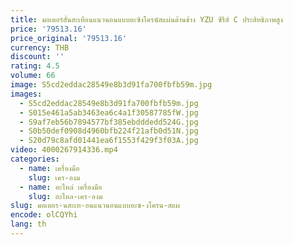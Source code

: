 ```yaml
---
title: มอเตอร์สั่นสะเทือนแนวนอนแบบอะซิงโครนัสแผ่นด้านข้าง YZU ซีรีส์ C ประสิทธิภาพสูง
price: '79513.16'
price_original: '79513.16'
currency: THB
discount: ''
rating: 4.5
volume: 66
image: S5cd2eddac28549e8b3d91fa700fbfb59m.jpg
images:
  - S5cd2eddac28549e8b3d91fa700fbfb59m.jpg
  - S015e461a5ab3463ea6c4a1f30587785fW.jpg
  - S9af7eb56b7894577bf385ebdddedd524G.jpg
  - S0b50def0908d4960bfb224f21afb0d51N.jpg
  - S20d79c8afd01441ea6f1553f429f3f03A.jpg
video: 4000267914336.mp4
categories:
  - name: เครื่องมือ
    slug: เคร-องม
  - name: อะไหล่ เครื่องมือ
    slug: อะไหล-เคร-องม
slug: มอเตอร-นสะเท-อนแนวนอนแบบอะซ-งโครน-สแผ
encode: olCQYhi
lang: th
---
```

  